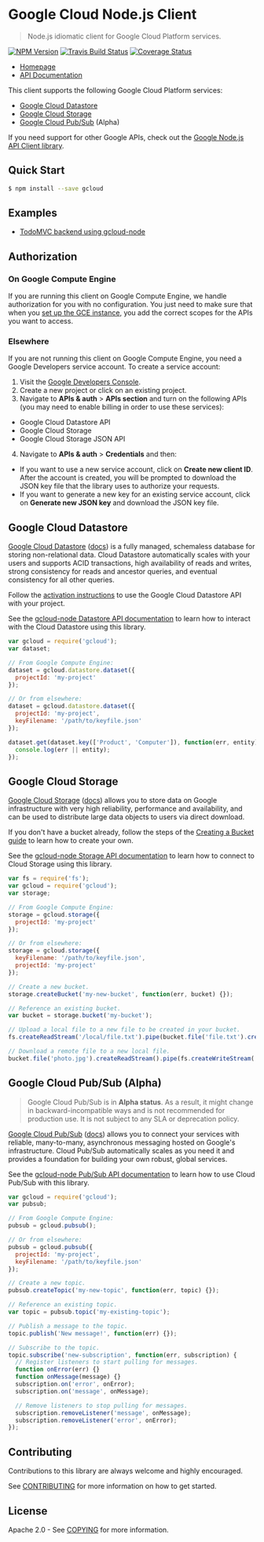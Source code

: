 # Google Cloud Node.js Client
> Node.js idiomatic client for Google Cloud Platform services.

[![NPM Version](https://img.shields.io/npm/v/gcloud.svg)](https://www.npmjs.org/package/gcloud)
[![Travis Build Status](https://travis-ci.org/GoogleCloudPlatform/gcloud-node.svg)](https://travis-ci.org/GoogleCloudPlatform/gcloud-node/)
[![Coverage Status](https://img.shields.io/coveralls/GoogleCloudPlatform/gcloud-node.svg)](https://coveralls.io/r/GoogleCloudPlatform/gcloud-node?branch=master)

* [Homepage][gcloud-homepage]
* [API Documentation][gcloud-docs]

This client supports the following Google Cloud Platform services:

* [Google Cloud Datastore][cloud-datastore]
* [Google Cloud Storage][cloud-storage]
* [Google Cloud Pub/Sub][cloud-pubsub] (Alpha)

If you need support for other Google APIs, check out the [Google Node.js API Client library][googleapis].

## Quick Start

```sh
$ npm install --save gcloud
```

## Examples

- [TodoMVC backend using gcloud-node][gcloud-todos]

## Authorization

### On Google Compute Engine

If you are running this client on Google Compute Engine, we handle authorization for you with no configuration. You just need to make sure that when you [set up the GCE instance][gce-how-to], you add the correct scopes for the APIs you want to access.

### Elsewhere

If you are not running this client on Google Compute Engine, you need a Google Developers service account. To create a service account:

1. Visit the [Google Developers Console][dev-console].
2. Create a new project or click on an existing project.
3. Navigate to  **APIs & auth** > **APIs section** and turn on the following APIs (you may need to enable billing in order to use these services):
  * Google Cloud Datastore API
  * Google Cloud Storage
  * Google Cloud Storage JSON API
4. Navigate to **APIs & auth** >  **Credentials** and then:
  * If you want to use a new service account, click on **Create new client ID**. After the account is created, you will be prompted to download the JSON key file that the library uses to authorize your requests.
  * If you want to generate a new key for an existing service account, click on **Generate new JSON key** and download the JSON key file.

## Google Cloud Datastore

[Google Cloud Datastore][cloud-datastore] ([docs][cloud-datastore-docs]) is a fully managed, schemaless database for storing non-relational data. Cloud Datastore automatically scales with your users and supports ACID transactions, high availability of reads and writes, strong consistency for reads and ancestor queries, and eventual consistency for all other queries.

Follow the [activation instructions][cloud-datastore-activation] to use the Google Cloud Datastore API with your project.

See the [gcloud-node Datastore API documentation][gcloud-datastore-docs] to learn how to interact with the Cloud Datastore using this library.

```js
var gcloud = require('gcloud');
var dataset;

// From Google Compute Engine:
dataset = gcloud.datastore.dataset({
  projectId: 'my-project'
});

// Or from elsewhere:
dataset = gcloud.datastore.dataset({
  projectId: 'my-project',
  keyFilename: '/path/to/keyfile.json'
});

dataset.get(dataset.key(['Product', 'Computer']), function(err, entity) {
  console.log(err || entity);
});
```

## Google Cloud Storage

[Google Cloud Storage][cloud-storage] ([docs][cloud-storage-docs]) allows you to store data on Google infrastructure with very high reliability, performance and availability, and can be used to distribute large data objects to users via direct download.

If you don't have a bucket already, follow the steps of the [Creating a Bucket guide][cloud-storage-create-bucket] to learn how to create your own.

See the [gcloud-node Storage API documentation][gcloud-storage-docs] to learn how to connect to Cloud Storage using this library.

```js
var fs = require('fs');
var gcloud = require('gcloud');
var storage;

// From Google Compute Engine:
storage = gcloud.storage({
  projectId: 'my-project'
});

// Or from elsewhere:
storage = gcloud.storage({
  keyFilename: '/path/to/keyfile.json',
  projectId: 'my-project'
});

// Create a new bucket.
storage.createBucket('my-new-bucket', function(err, bucket) {});

// Reference an existing bucket.
var bucket = storage.bucket('my-bucket');

// Upload a local file to a new file to be created in your bucket.
fs.createReadStream('/local/file.txt').pipe(bucket.file('file.txt').createWriteStream());

// Download a remote file to a new local file.
bucket.file('photo.jpg').createReadStream().pipe(fs.createWriteStream('/local/photo.jpg'));
```

## Google Cloud Pub/Sub (Alpha)

> Google Cloud Pub/Sub is in **Alpha status**. As a result, it might change in backward-incompatible ways and is not recommended for production use. It is not subject to any SLA or deprecation policy.

[Google Cloud Pub/Sub][cloud-pubsub] ([docs][cloud-pubsub-docs]) allows you to connect your services with reliable, many-to-many, asynchronous messaging hosted on Google's infrastructure. Cloud Pub/Sub automatically scales as you need it and provides a foundation for building your own robust, global services.

See the [gcloud-node Pub/Sub API documentation][gcloud-pubsub-docs] to learn how to use Cloud Pub/Sub with this library.

```js
var gcloud = require('gcloud');
var pubsub;

// From Google Compute Engine:
pubsub = gcloud.pubsub();

// Or from elsewhere:
pubsub = gcloud.pubsub({
  projectId: 'my-project',
  keyFilename: '/path/to/keyfile.json'
});

// Create a new topic.
pubsub.createTopic('my-new-topic', function(err, topic) {});

// Reference an existing topic.
var topic = pubsub.topic('my-existing-topic');

// Publish a message to the topic.
topic.publish('New message!', function(err) {});

// Subscribe to the topic.
topic.subscribe('new-subscription', function(err, subscription) {
  // Register listeners to start pulling for messages.
  function onError(err) {}
  function onMessage(message) {}
  subscription.on('error', onError);
  subscription.on('message', onMessage);

  // Remove listeners to stop pulling for messages.
  subscription.removeListener('message', onMessage);
  subscription.removeListener('error', onError);
});
```

## Contributing

Contributions to this library are always welcome and highly encouraged.

See [CONTRIBUTING](CONTRIBUTING.md) for more information on how to get started.

## License

Apache 2.0 - See [COPYING](COPYING) for more information.

[gcloud-homepage]: https://googlecloudplatform.github.io/gcloud-node
[gcloud-docs]: https://googlecloudplatform.github.io/gcloud-node/#/docs
[gcloud-datastore-docs]: https://googlecloudplatform.github.io/gcloud-node/#/docs/datastore
[gcloud-pubsub-docs]: https://googlecloudplatform.github.io/gcloud-node/#/docs/pubsub
[gcloud-storage-docs]: https://googlecloudplatform.github.io/gcloud-node/#/docs/storage
[gcloud-todos]: https://github.com/GoogleCloudPlatform/gcloud-node-todos

[dev-console]: https://console.developers.google.com/project
[gce-how-to]: https://developers.google.com/compute/docs/authentication#using

[googleapis]: https://github.com/google/google-api-nodejs-client

[cloud-datastore]: https://cloud.google.com/products/cloud-datastore
[cloud-datastore-docs]: https://developers.google.com/datastore
[cloud-datastore-activation]: https://developers.google.com/datastore/docs/activate

[cloud-pubsub]: https://cloud.google.com/pubsub
[cloud-pubsub-docs]: https://developers.google.com/pubsub

[cloud-storage]: https://cloud.google.com/products/cloud-storage
[cloud-storage-docs]: https://developers.google.com/storage
[cloud-storage-create-bucket]: https://developers.google.com/storage/docs/cloud-console#_creatingbuckets
